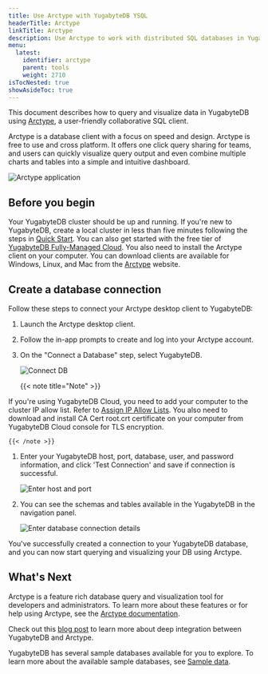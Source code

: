```yaml
---
title: Use Arctype with YugabyteDB YSQL
headerTitle: Arctype
linkTitle: Arctype
description: Use Arctype to work with distributed SQL databases in YugabyteDB.
menu:
  latest:
    identifier: arctype
    parent: tools
    weight: 2710
isTocNested: true
showAsideToc: true
---
```


This document describes how to query and visualize data in YugabyteDB using [Arctype](https://arctype.com/), a user-friendly collaborative SQL client.

Arctype is a database client with a focus on speed and design. Arctype is free to use and cross platform. It offers one click query sharing for teams, and users can quickly visualize query output and even combine multiple charts and tables into a simple and intuitive dashboard.

![Arctype application](/images/develop/tools/arctype/Arctype-YB-Image-2.png)

## Before you begin

Your YugabyteDB cluster should be up and running. If you're new to YugabyteDB, create a local cluster in less than five minutes following the steps in [Quick Start](../../quick-start/install). You can also get started with the free tier of [YugabyteDB Fully-Managed Cloud](https://www.yugabyte.com/cloud/). You also need to install the Arctype client on your computer. You can download clients are available for Windows, Linux, and Mac from the [Arctype](https://arctype.com/) website.

## Create a database connection

Follow these steps to connect your Arctype desktop client to YugabyteDB:

1. Launch the Arctype desktop client.

1. Follow the in-app prompts to create and log into your Arctype account.

1. On the "Connect a Database" step, select YugabyteDB.

    ![Connect DB](/images/develop/tools/arctype/arctype-connect_step3.png)

    {{< note title="Note" >}}

If you're using YugabyteDB Cloud, you need to add your computer to the cluster IP allow list. Refer to [Assign IP Allow Lists](../../yugabyte-cloud/cloud-secure-clusters/add-connections/). You also need to download and install CA Cert root.crt certificate on your computer from YugabyteDB Cloud console for TLS encryption.

    {{< /note >}}

1. Enter your YugabyteDB host, port, database, user, and password information, and click 'Test Connection' and save if connection is successful.

    ![Enter host and port](/images/develop/tools/arctype/arctype-connect-step4.png)

1. You can see the schemas and tables available in the YugabyteDB in the navigation panel.

    ![Enter database connection details](/images/develop/tools/arctype/arctype-connect-step5.png)

You've successfully created a connection to your YugabyteDB database, and you can now start querying and visualizing your DB using Arctype.

## What's Next

Arctype is a feature rich database query and visualization tool for developers and administrators. To learn more about these features or for help using Arctype, see the [Arctype documentation](https://docs.arctype.com/).

Check out this [blog post](https://blog.yugabyte.com/yugabytedb-arctype-sql-integration/) to learn more about deep integration between YugabyteDB and Arctype.

YugabyteDB has several sample databases available for you to explore. To learn more about the available sample databases, see [Sample data](../../sample-data/).
